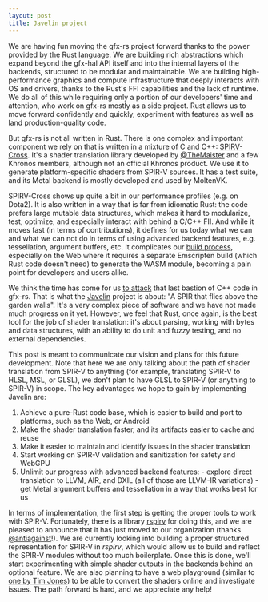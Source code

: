 ```yaml
---
layout: post
title: Javelin project
---
```



We are having fun moving the gfx-rs project forward thanks to the power provided by the Rust language. We are building rich abstractions which expand beyond the gfx-hal API itself and into the internal layers of the backends, structured to be modular and maintainable. We are building high-performance graphics and compute infrastructure that deeply interacts with OS and drivers, thanks to the Rust's FFI capabilities and the lack of runtime. We do all of this while requiring only a portion of our developers' time and attention, who work on gfx-rs mostly as a side project. Rust allows us to move forward confidently and quickly, experiment with features as well as land production-quality code.

But gfx-rs is not all written in Rust. There is one complex and important component we rely on that is written in a mixture of C and C++: [SPIRV-Cross](https://github.com/KhronosGroup/SPIRV-Cross). It's a shader translation library developed by [@TheMaister](https://github.com/HansKristian-Work) and a few Khronos members, although not an official Khronos product. We use it to generate platform-specific shaders from SPIR-V sources. It has a test suite, and its Metal backend is mostly developed and used by MoltenVK.

SPIRV-Cross shows up quite a bit in our performance profiles (e.g. on Dota2). It is also written in a way that is far from idiomatic Rust: the code prefers large mutable data structures, which makes it hard to modularize, test, optimize, and especially interact with behind a C/C++ FII. And while it moves fast (in terms of contributions), it defines for us today what we can and what we can not do in terms of using advanced backend features, e.g. tessellation, argument buffers, etc. It complicates our [build process](https://github.com/gfx-rs/gfx/issues/2520), especially on the Web where it requires a separate Emscripten build (which Rust code doesn't need) to generate the WASM module, becoming a pain point for developers and users alike.

We think the time has come for us [to attack](https://github.com/gfx-rs/gfx/issues/2269) that last bastion of C++ code in gfx-rs. That is what the [Javelin](https://github.com/gfx-rs/javelin) project is about: "A SPIR that flies above the garden walls". It's a very complex piece of software and we have not made much progress on it yet. However, we feel that Rust, once again, is the best tool for the job of shader translation: it's about parsing, working with bytes and data structures, with an ability to do unit and fuzzy testing, and no external dependencies.

This post is meant to communicate our vision and plans for this future development. Note that here we are only talking about the path of shader translation from SPIR-V to anything (for example, translating SPIR-V to HLSL, MSL, or GLSL), we don't plan to have GLSL to SPIR-V (or anything to SPIR-V) in scope. The key advantages we hope to gain by implementing Javelin are:

  1. Achieve a pure-Rust code base, which is easier to build and port to platforms, such as the Web, or Android
  2. Make the shader translation faster, and its artifacts easier to cache and reuse
  3. Make it easier to maintain and identify issues in the shader translation
  4. Start working on SPIR-V validation and sanitization for safety and WebGPU
  5. Unlimit our progress with advanced backend features:
    - explore direct translation to LLVM, AIR, and DXIL (all of those are LLVM-IR variations)
    - get Metal argument buffers and tessellation in a way that works best for us

In terms of implementation, the first step is getting the proper tools to work with SPIR-V. Fortunately, there is a library [rspirv](https://github.com/gfx-rs/rspirv) for doing this, and we are pleased to announce that it has just moved to our organization (thanks [@antiagainst](https://github.com/antiagainst)!). We are currently looking into building a proper structured representation for SPIR-V in _rspirv_, which would allow us to build and reflect the SPIR-V modules without too much boilerplate. Once this is done, we'll start experimenting with simple shader outputs in the backends behind an optional feature. We are also planning to have a web playground (similar to [one by Tim Jones](http://shader-playground.timjones.io)) to be able to convert the shaders online and investigate issues. The path forward is hard, and we appreciate any help!
